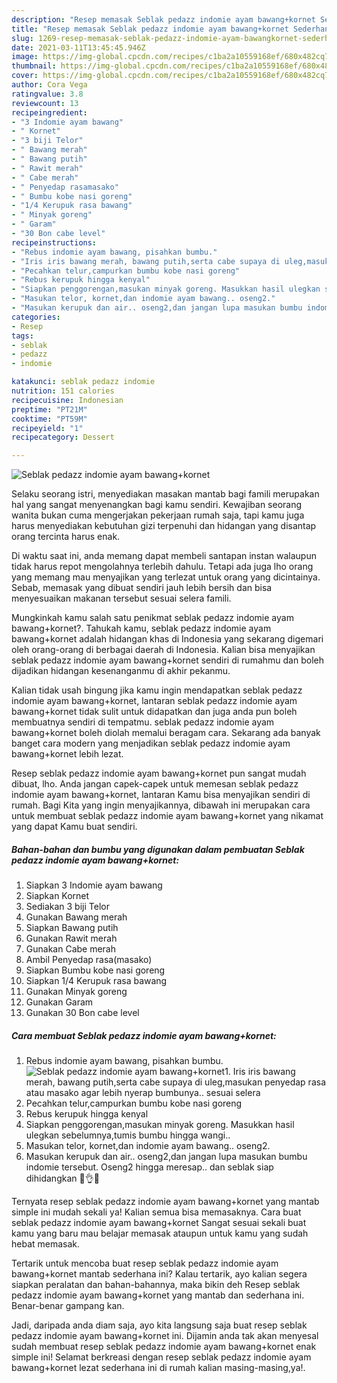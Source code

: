 ```yaml
---
description: "Resep memasak Seblak pedazz indomie ayam bawang+kornet Sederhana dan Mudah Dibuat"
title: "Resep memasak Seblak pedazz indomie ayam bawang+kornet Sederhana dan Mudah Dibuat"
slug: 1269-resep-memasak-seblak-pedazz-indomie-ayam-bawangkornet-sederhana-dan-mudah-dibuat
date: 2021-03-11T13:45:45.946Z
image: https://img-global.cpcdn.com/recipes/c1ba2a10559168ef/680x482cq70/seblak-pedazz-indomie-ayam-bawangkornet-foto-resep-utama.jpg
thumbnail: https://img-global.cpcdn.com/recipes/c1ba2a10559168ef/680x482cq70/seblak-pedazz-indomie-ayam-bawangkornet-foto-resep-utama.jpg
cover: https://img-global.cpcdn.com/recipes/c1ba2a10559168ef/680x482cq70/seblak-pedazz-indomie-ayam-bawangkornet-foto-resep-utama.jpg
author: Cora Vega
ratingvalue: 3.8
reviewcount: 13
recipeingredient:
- "3 Indomie ayam bawang"
- " Kornet"
- "3 biji Telor"
- " Bawang merah"
- " Bawang putih"
- " Rawit merah"
- " Cabe merah"
- " Penyedap rasamasako"
- " Bumbu kobe nasi goreng"
- "1/4 Kerupuk rasa bawang"
- " Minyak goreng"
- " Garam"
- "30 Bon cabe level"
recipeinstructions:
- "Rebus indomie ayam bawang, pisahkan bumbu."
- "Iris iris bawang merah, bawang putih,serta cabe supaya di uleg,masukan penyedap rasa atau masako agar lebih nyerap bumbunya.. sesuai selera"
- "Pecahkan telur,campurkan bumbu kobe nasi goreng"
- "Rebus kerupuk hingga kenyal"
- "Siapkan penggorengan,masukan minyak goreng. Masukkan hasil ulegkan sebelumnya,tumis bumbu hingga wangi.."
- "Masukan telor, kornet,dan indomie ayam bawang.. oseng2."
- "Masukan kerupuk dan air.. oseng2,dan jangan lupa masukan bumbu indomie tersebut. Oseng2 hingga meresap.. dan seblak siap dihidangkan 💯👌🤤"
categories:
- Resep
tags:
- seblak
- pedazz
- indomie

katakunci: seblak pedazz indomie 
nutrition: 151 calories
recipecuisine: Indonesian
preptime: "PT21M"
cooktime: "PT59M"
recipeyield: "1"
recipecategory: Dessert

---
```



![Seblak pedazz indomie ayam bawang+kornet](https://img-global.cpcdn.com/recipes/c1ba2a10559168ef/680x482cq70/seblak-pedazz-indomie-ayam-bawangkornet-foto-resep-utama.jpg)

Selaku seorang istri, menyediakan masakan mantab bagi famili merupakan hal yang sangat menyenangkan bagi kamu sendiri. Kewajiban seorang  wanita bukan cuma mengerjakan pekerjaan rumah saja, tapi kamu juga harus menyediakan kebutuhan gizi terpenuhi dan hidangan yang disantap orang tercinta harus enak.

Di waktu  saat ini, anda memang dapat membeli santapan instan walaupun tidak harus repot mengolahnya terlebih dahulu. Tetapi ada juga lho orang yang memang mau menyajikan yang terlezat untuk orang yang dicintainya. Sebab, memasak yang dibuat sendiri jauh lebih bersih dan bisa menyesuaikan makanan tersebut sesuai selera famili. 



Mungkinkah kamu salah satu penikmat seblak pedazz indomie ayam bawang+kornet?. Tahukah kamu, seblak pedazz indomie ayam bawang+kornet adalah hidangan khas di Indonesia yang sekarang digemari oleh orang-orang di berbagai daerah di Indonesia. Kalian bisa menyajikan seblak pedazz indomie ayam bawang+kornet sendiri di rumahmu dan boleh dijadikan hidangan kesenanganmu di akhir pekanmu.

Kalian tidak usah bingung jika kamu ingin mendapatkan seblak pedazz indomie ayam bawang+kornet, lantaran seblak pedazz indomie ayam bawang+kornet tidak sulit untuk didapatkan dan juga anda pun boleh membuatnya sendiri di tempatmu. seblak pedazz indomie ayam bawang+kornet boleh diolah memalui beragam cara. Sekarang ada banyak banget cara modern yang menjadikan seblak pedazz indomie ayam bawang+kornet lebih lezat.

Resep seblak pedazz indomie ayam bawang+kornet pun sangat mudah dibuat, lho. Anda jangan capek-capek untuk memesan seblak pedazz indomie ayam bawang+kornet, lantaran Kamu bisa menyajikan sendiri di rumah. Bagi Kita yang ingin menyajikannya, dibawah ini merupakan cara untuk membuat seblak pedazz indomie ayam bawang+kornet yang nikamat yang dapat Kamu buat sendiri.

<!--inarticleads1-->

##### Bahan-bahan dan bumbu yang digunakan dalam pembuatan Seblak pedazz indomie ayam bawang+kornet:

1. Siapkan 3 Indomie ayam bawang
1. Siapkan  Kornet
1. Sediakan 3 biji Telor
1. Gunakan  Bawang merah
1. Siapkan  Bawang putih
1. Gunakan  Rawit merah
1. Gunakan  Cabe merah
1. Ambil  Penyedap rasa(masako)
1. Siapkan  Bumbu kobe nasi goreng
1. Siapkan 1/4 Kerupuk rasa bawang
1. Gunakan  Minyak goreng
1. Gunakan  Garam
1. Gunakan 30 Bon cabe level




<!--inarticleads2-->

##### Cara membuat Seblak pedazz indomie ayam bawang+kornet:

1. Rebus indomie ayam bawang, pisahkan bumbu.
<img src="https://img-global.cpcdn.com/steps/2637d1859469c6d5/160x128cq70/seblak-pedazz-indomie-ayam-bawangkornet-langkah-memasak-1-foto.jpg" alt="Seblak pedazz indomie ayam bawang+kornet">1. Iris iris bawang merah, bawang putih,serta cabe supaya di uleg,masukan penyedap rasa atau masako agar lebih nyerap bumbunya.. sesuai selera
1. Pecahkan telur,campurkan bumbu kobe nasi goreng
1. Rebus kerupuk hingga kenyal
1. Siapkan penggorengan,masukan minyak goreng. Masukkan hasil ulegkan sebelumnya,tumis bumbu hingga wangi..
1. Masukan telor, kornet,dan indomie ayam bawang.. oseng2.
1. Masukan kerupuk dan air.. oseng2,dan jangan lupa masukan bumbu indomie tersebut. Oseng2 hingga meresap.. dan seblak siap dihidangkan 💯👌🤤




Ternyata resep seblak pedazz indomie ayam bawang+kornet yang mantab simple ini mudah sekali ya! Kalian semua bisa memasaknya. Cara buat seblak pedazz indomie ayam bawang+kornet Sangat sesuai sekali buat kamu yang baru mau belajar memasak ataupun untuk kamu yang sudah hebat memasak.

Tertarik untuk mencoba buat resep seblak pedazz indomie ayam bawang+kornet mantab sederhana ini? Kalau tertarik, ayo kalian segera siapkan peralatan dan bahan-bahannya, maka bikin deh Resep seblak pedazz indomie ayam bawang+kornet yang mantab dan sederhana ini. Benar-benar gampang kan. 

Jadi, daripada anda diam saja, ayo kita langsung saja buat resep seblak pedazz indomie ayam bawang+kornet ini. Dijamin anda tak akan menyesal sudah membuat resep seblak pedazz indomie ayam bawang+kornet enak simple ini! Selamat berkreasi dengan resep seblak pedazz indomie ayam bawang+kornet lezat sederhana ini di rumah kalian masing-masing,ya!.

